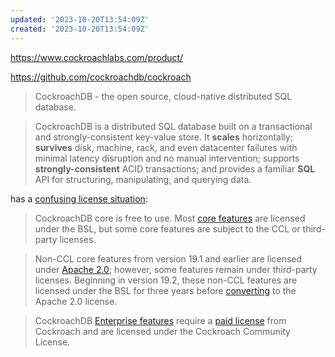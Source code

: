```yaml
---
updated: '2023-10-20T13:54:09Z'
created: '2023-10-20T13:54:09Z'
---
```

https://www.cockroachlabs.com/product/

https://github.com/cockroachdb/cockroach

> CockroachDB - the open source, cloud-native distributed SQL database.

> CockroachDB is a distributed SQL database built on a transactional and strongly-consistent key-value store. It **scales** horizontally; **survives** disk, machine, rack, and even datacenter failures with minimal latency disruption and no manual intervention; supports **strongly-consistent** ACID transactions; and provides a familiar **SQL** API for structuring, manipulating, and querying data.

has a [confusing license situation](https://www.cockroachlabs.com/docs/stable/licensing-faqs.html):

> CockroachDB core is free to use. Most [core features](https://www.cockroachlabs.com/docs/stable/licensing-faqs.html#feature-licensing) are licensed under the BSL, but some core features are subject to the CCL or third-party licenses.

> Non-CCL core features from version 19.1 and earlier are licensed under [Apache 2.0](https://www.cockroachlabs.com/docs/stable/licensing-faqs.html#apache); however, some features remain under third-party licenses. Beginning in version 19.2, these non-CCL features are licensed under the BSL for three years before [converting](https://www.cockroachlabs.com/docs/stable/licensing-faqs.html#license-conversion-timeline) to the Apache 2.0 license.

> CockroachDB [Enterprise features](https://www.cockroachlabs.com/docs/v21.2/enterprise-licensing) require a [paid license](https://www.cockroachlabs.com/docs/stable/licensing-faqs.html#obtain-a-license) from Cockroach and are licensed under the Cockroach Community License.